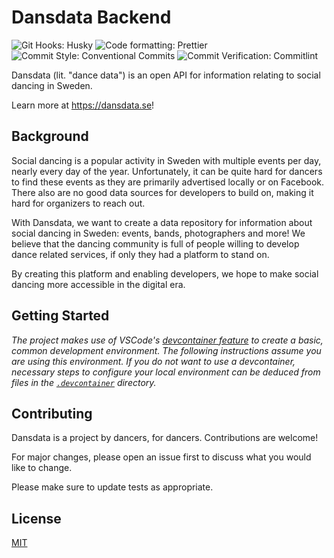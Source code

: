 # Dansdata Backend

![Git Hooks: Husky](https://img.shields.io/badge/husky-blue?logo=git&label=Git%20Hooks&link=https%3A%2F%2Ftypicode.github.io%2Fhusky%2F)
![Code formatting: Prettier](https://img.shields.io/badge/prettier-blue?logo=prettier&label=Formatting&link=https%3A%2F%2Fprettier.io%2F)
![Commit Style: Conventional Commits](https://img.shields.io/badge/conventional-blue?logo=conventionalcommits&label=Commit%20Style&link=https%3A%2F%2Fwww.conventionalcommits.org%2Fen%2Fv1.0.0%2F)
![Commit Verification: Commitlint](https://img.shields.io/badge/commitlint-blue?logo=commitlint&label=Commit%20Verification&link=https%3A%2F%2Fcommitlint.js.org%2F)

Dansdata (lit. "dance data") is an open API for information relating to social dancing in Sweden.

Learn more at <https://dansdata.se>!

## Background

Social dancing is a popular activity in Sweden with multiple events per day, nearly every day of the year. Unfortunately, it can be quite hard for dancers to find these events as they are primarily advertised locally or on Facebook. There also are no good data sources for developers to build on, making it hard for organizers to reach out.

With Dansdata, we want to create a data repository for information about social dancing in Sweden: events, bands, photographers and more! We believe that the dancing community is full of people willing to develop dance related services, if only they had a platform to stand on.

By creating this platform and enabling developers, we hope to make social dancing more accessible in the digital era.

## Getting Started

_The project makes use of VSCode's [devcontainer feature](https://code.visualstudio.com/docs/devcontainers/containers) to create a basic, common development environment. The following instructions assume you are using this environment. If you do not want to use a devcontainer, necessary steps to configure your local environment can be deduced from files in the [`.devcontainer`](./.devcontainer) directory._

## Contributing

Dansdata is a project by dancers, for dancers. Contributions are welcome!

For major changes, please open an issue first to discuss what you would like to change.

Please make sure to update tests as appropriate.

## License

[MIT](https://choosealicense.com/licenses/mit/)
